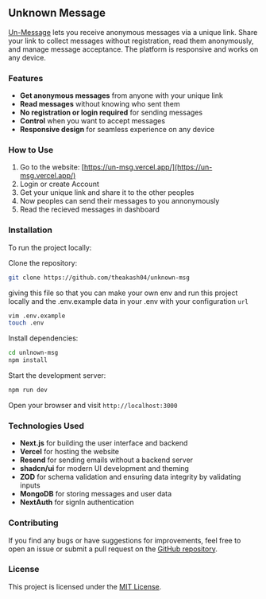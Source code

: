 ## Unknown Message

[Un-Message](https://un-msg.vercel.app) lets you receive anonymous messages via a unique link. Share your link to collect messages without registration, read them anonymously, and manage message acceptance. The platform is responsive and works on any device.

### Features

- **Get anonymous messages** from anyone with your unique link
- **Read messages** without knowing who sent them
- **No registration or login required** for sending messages
- **Control** when you want to accept messages
- **Responsive design** for seamless experience on any device

### How to Use

1. Go to the website: [https://un-msg.vercel.app/](https://un-msg.vercel.app/)
2. Login or create Account
3. Get your unique link and share it to the other peoples
4. Now peoples can send their messages to you annonymously
5. Read the recieved messages in dashboard

### Installation

To run the project locally:

Clone the repository:

```bash
git clone https://github.com/theakash04/unknown-msg
```

giving this file so that you can make your own env and run this project locally and the .env.example data in your .env with your configuration `url`

```bash
vim .env.example
touch .env
```

Install dependencies:

```bash
cd unlnown-msg
npm install
```

Start the development server:

```bash
npm run dev
```

Open your browser and visit `http://localhost:3000`

### Technologies Used

- **Next.js** for building the user interface and backend
- **Vercel** for hosting the website
- **Resend** for sending emails without a backend server
- **shadcn/ui** for modern UI development and theming
- **ZOD** for schema validation and ensuring data integrity by validating inputs
- **MongoDB** for storing messages and user data
- **NextAuth** for signIn authentication


### Contributing

If you find any bugs or have suggestions for improvements, feel free to open an issue or submit a pull request on the [GitHub repository](https://github.com/theakash04/unknown-msg).

### License

This project is licensed under the [MIT License](LICENSE).
